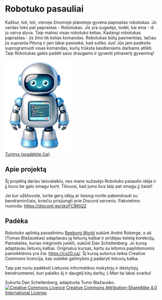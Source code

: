 <h1>Robotuko pasauliai</h1>
<p>Kažkur, toli, toli, vienoje žinomoje planetoje gyvena paprastas robotukas. Jo vardas toks pat paprastas - Robotukas. Jis yra sugedęs, todėl, kai eina - iš jo varva alyva. Taip matosi visas robotuko kelias. Kadangi robotukas paprastas - jis žino tik kelias komandas. Robotukas būtų pasmerktas, tačiau jis supranta Pitoną ir jam labai pasisekė, kad sutiko Jus! Jūs jam padėsite suprogramuoti visas komandas, kurių trūksta kasdieniams darbams atlikti. Taip Robotukas galės padėti savo draugams ir gyventi pilnavertį gyvenimą!</p>
<a href="Content.html" >
<img alt="Robotukas" src="_images/robotukas_mini.png"/>
</a>
<br/>
<a href="Content.html" >Turinys (pradėkite čia)</a>

<h2>Apie projektą</h2>
<p>Šį projektą dariau laisvalaikiu, nes mane sužavėjo Robotuko pasaulio idėja ir jį buvo be galo smagu kurti. Tikiuosi, kad jums bus taip pat smagu jį žaisti!</p>
<p>Jei kur užkliuvote, turite gerų idėjų ar tiesiog norite pabendrauti su bendraminčiais, kviečiu prisijungti prie Discord serverio. Pakvietimo nuoroda: <a href="https://discord.gg/skzFC8KtQ2">https://discord.gg/skzFC8KtQ2</a></p>

<h2>Padėka</h2>
<p>Robotuko aplinką pavadinimu <a href="http://reeborg.ca/" target="_blank">Reeborg World</a> sukūrė André Roberge, o aš (Tomas Blažauskas) adaptavau ją lietuvių kalbai ir pridėjau keletą korekcijų. Pamokėles, kurias mėginsite įveikti, sukūrė Dan Schellenberg. Jo kursą adaptavau lietuvių kalbai. Originalus kursas, kartu su kitomis papildomomis pamokėlėmis yra čia: <a href="https://cs20.ca/" target="_blank">https://cs20.ca/</a>. Šį kursą autorius teikia Creative Commons licencija, kas suteikė galimybes jį padaryti lietuvių kalba.</p>
<p>Taip pat noriu padėkoti Lietuvos informatikos mokytojų ir dėstytojų bendruomenei, kuri palaiko šį ir daugelį kitų darbų :) Man tai labai svarbu!</p>

<p>Sukurta Dan Schellenberg, adaptuota Tomo Blažausko. <a rel="license" href="http://creativecommons.org/licenses/by-sa/4.0/"><img alt="Creative Commons Licence" style="border-width:0" src="https://i.creativecommons.org/l/by-sa/4.0/80x15.png" /></a> <a rel="license" href="http://creativecommons.org/licenses/by-sa/4.0/">Creative Commons Attribution-ShareAlike 4.0 International License</a>.
    </p>